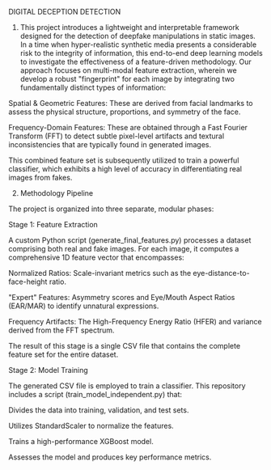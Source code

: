 
DIGITAL DECEPTION DETECTION

1. This project introduces a lightweight and interpretable framework designed for the detection of deepfake manipulations in static images. In a time when hyper-realistic synthetic media presents a considerable risk to the integrity of information, this end-to-end deep learning models to investigate the effectiveness of a feature-driven methodology.
Our approach focuses on multi-modal feature extraction, wherein we develop a robust "fingerprint" for each image by integrating two fundamentally distinct types of information:

 Spatial & Geometric Features: These are derived from facial landmarks to assess the physical structure, proportions, and symmetry of the face.

Frequency-Domain Features: These are obtained through a Fast Fourier Transform (FFT) to detect subtle pixel-level artifacts and textural inconsistencies that are typically found in generated images.

This combined feature set is subsequently utilized to train a powerful classifier, which exhibits a high level of accuracy in differentiating real images from fakes.

2. Methodology Pipeline

The project is organized into three separate, modular phases:

Stage 1: Feature Extraction

A custom Python script (generate_final_features.py) processes a dataset comprising both real and fake images. For each image, it computes a comprehensive 1D feature vector that encompasses:

Normalized Ratios: Scale-invariant metrics such as the eye-distance-to-face-height ratio.

"Expert" Features: Asymmetry scores and Eye/Mouth Aspect Ratios (EAR/MAR) to identify unnatural expressions.

Frequency Artifacts: The High-Frequency Energy Ratio (HFER) and variance derived from the FFT spectrum.

The result of this stage is a single CSV file that contains the complete feature set for the entire dataset.

Stage 2: Model Training

The generated CSV file is employed to train a classifier. This repository includes a script (train_model_independent.py) that:

Divides the data into training, validation, and test sets.

Utilizes StandardScaler to normalize the features.

Trains a high-performance XGBoost model.

Assesses the model and produces key performance metrics.
